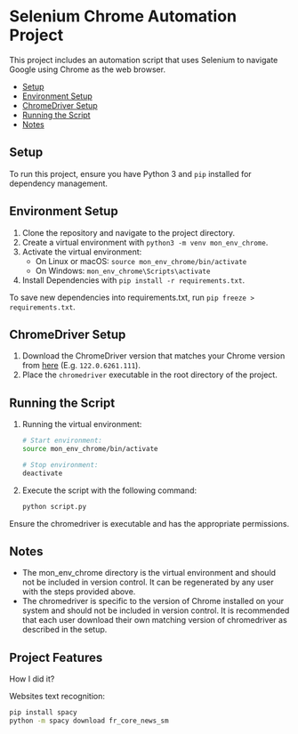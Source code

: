 # Selenium Chrome Automation Project

This project includes an automation script that uses Selenium to navigate Google using Chrome as the web browser.

- [Setup](#setup)
- [Environment Setup](#environment-setup)
- [ChromeDriver Setup](#chromedriver-setup)
- [Running the Script](#running-the-script)
- [Notes](#notes)

## Setup

To run this project, ensure you have Python 3 and `pip` installed for dependency management.

## Environment Setup

1. Clone the repository and navigate to the project directory.
2. Create a virtual environment with `python3 -m venv mon_env_chrome`.
3. Activate the virtual environment:
   - On Linux or macOS: `source mon_env_chrome/bin/activate`
   - On Windows: `mon_env_chrome\Scripts\activate`
4. Install Dependencies with `pip install -r requirements.txt`.

To save new dependencies into requirements.txt, run `pip freeze > requirements.txt`.

## ChromeDriver Setup

1. Download the ChromeDriver version that matches your Chrome version from [here](https://chromedriver.com/download#stable) (E.g. `122.0.6261.111`).
2. Place the `chromedriver` executable in the root directory of the project.

## Running the Script

1. Running the virtual environment:

   ```sh
   # Start environment:
   source mon_env_chrome/bin/activate

   # Stop environment:
   deactivate
   ```

2. Execute the script with the following command:

   ```bash
   python script.py
   ```

Ensure the chromedriver is executable and has the appropriate permissions.

## Notes

- The mon_env_chrome directory is the virtual environment and should not be included in version control. It can be regenerated by any user with the steps provided above.
- The chromedriver is specific to the version of Chrome installed on your system and should not be included in version control. It is recommended that each user download their own matching version of chromedriver as described in the setup.

## Project Features

How I did it?

Websites text recognition:

```sh
pip install spacy
python -m spacy download fr_core_news_sm
```
